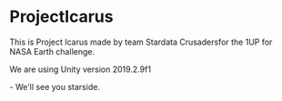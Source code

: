 # ProjectIcarus
This is Project Icarus made by team Stardata Crusadersfor the 1UP for NASA Earth challenge. 

We are using Unity version 2019.2.9f1

\- We'll see you starside.
